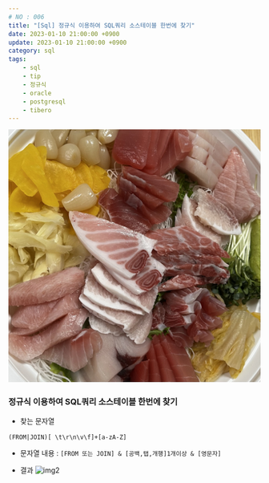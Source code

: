```yaml
---
# NO : 006
title: "[Sql] 정규식 이용하여 SQL쿼리 소스테이블 한번에 찾기"
date: 2023-01-10 21:00:00 +0900
update: 2023-01-10 21:00:00 +0900
category: sql
tags: 
    - sql
    - tip
    - 정규식
    - oracle
    - postgresql
    - tibero
---
```


![](006_01.png)


### 정규식 이용하여 SQL쿼리 소스테이블 한번에 찾기

- 찾는 문자열
  
```text
(FROM|JOIN)[ \t\r\n\v\f]+[a-zA-Z]
```

- 문자열 내용 : `[FROM 또는 JOIN] & [공백,탭,개행]1개이상 & [영문자]`

- 결과
![img2](006_02.png)


